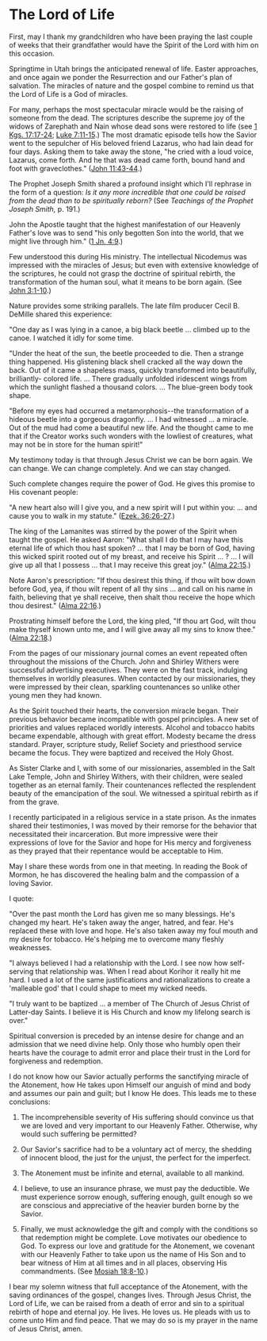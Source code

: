 # The Lord of Life

First, may I thank my grandchildren who have been praying the last couple of
weeks that their grandfather would have the Spirit of the Lord with him on
this occasion.

Springtime in Utah brings the anticipated renewal of life. Easter approaches,
and once again we ponder the Resurrection and our Father's plan of salvation.
The miracles of nature and the gospel combine to remind us that the Lord of
Life is a God of miracles.

For many, perhaps the most spectacular miracle would be the raising of someone
from the dead. The scriptures describe the supreme joy of the widows of
Zarephath and Nain whose dead sons were restored to life (see [1 Kgs.
17:17-24](https://www.lds.org/scriptures/ot/1-kgs/17.17-24?lang=eng#16); [Luke
7:11-15](https://www.lds.org/scriptures/nt/luke/7.11-15?lang=eng#10).) The
most dramatic episode tells how the Savior went to the sepulcher of His
beloved friend Lazarus, who had lain dead for four days. Asking them to take
away the stone, "he cried with a loud voice, Lazarus, come forth. And he that
was dead came forth, bound hand and foot with graveclothes." ([John
11:43-44](https://www.lds.org/scriptures/nt/john/11.43-44?lang=eng#42).)

The Prophet Joseph Smith shared a profound insight which I'll rephrase in the
form of a question: _Is it any more incredible that one could be raised from
the dead than to be spiritually reborn?_ (See _Teachings of the Prophet Joseph
Smith,_ p. 191.)

John the Apostle taught that the highest manifestation of our Heavenly
Father's love was to send "his only begotten Son into the world, that we might
live through him." ([1 Jn.
4:9](https://www.lds.org/scriptures/nt/1-jn/4.9?lang=eng#8).)

Few understood this during His ministry. The intellectual Nicodemus was
impressed with the miracles of Jesus; but even with extensive knowledge of the
scriptures, he could not grasp the doctrine of spiritual rebirth, the
transformation of the human soul, what it means to be born again. (See [John
3:1-10](https://www.lds.org/scriptures/nt/john/3.1-10?lang=eng#0).)

Nature provides some striking parallels. The late film producer Cecil B.
DeMille shared this experience:

"One day as I was lying in a canoe, a big black beetle ... climbed up to the
canoe. I watched it idly for some time.

"Under the heat of the sun, the beetle proceeded to die. Then a strange thing
happened. His glistening black shell cracked all the way down the back. Out of
it came a shapeless mass, quickly transformed into beautifully, brilliantly-
colored life. ... There gradually unfolded iridescent wings from which the
sunlight flashed a thousand colors. ... The blue-green body took shape.

"Before my eyes had occurred a metamorphosis--the transformation of a hideous
beetle into a gorgeous dragonfly. ... I had witnessed ... a miracle. Out of the
mud had come a beautiful new life. And the thought came to me that if the
Creator works such wonders with the lowliest of creatures, what may not be in
store for the human spirit!"

My testimony today is that through Jesus Christ we can be born again. We can
change. We can change completely. And we can stay changed.

Such complete changes require the power of God. He gives this promise to His
covenant people:

"A new heart also will I give you, and a new spirit will I put within you: ...
and cause you to walk in my statute." ([Ezek.
36:26-27](https://www.lds.org/scriptures/ot/ezek/36.26-27?lang=eng#25).)

The king of the Lamanites was stirred by the power of the Spirit when taught
the gospel. He asked Aaron: "What shall I do that I may have this eternal life
of which thou hast spoken? ... that I may be born of God, having this wicked
spirit rooted out of my breast, and receive his Spirit ... ? ... I will give up
all that I possess ... that I may receive this great joy." ([Alma
22:15](https://www.lds.org/scriptures/bofm/alma/22.15?lang=eng#14).)

Note Aaron's prescription: "If thou desirest this thing, if thou wilt bow down
before God, yea, if thou wilt repent of all thy sins ... and call on his name in
faith, believing that ye shall receive, then shalt thou receive the hope which
thou desirest." ([Alma
22:16](https://www.lds.org/scriptures/bofm/alma/22.16?lang=eng#15).)

Prostrating himself before the Lord, the king pled, "If thou art God, wilt
thou make thyself known unto me, and I will give away all my sins to know
thee." ([Alma
22:18](https://www.lds.org/scriptures/bofm/alma/22.18?lang=eng#17).)

From the pages of our missionary journal comes an event repeated often
throughout the missions of the Church. John and Shirley Withers were
successful advertising executives. They were on the fast track, indulging
themselves in worldly pleasures. When contacted by our missionaries, they were
impressed by their clean, sparkling countenances so unlike other young men
they had known.

As the Spirit touched their hearts, the conversion miracle began. Their
previous behavior became incompatible with gospel principles. A new set of
priorities and values replaced worldly interests. Alcohol and tobacco habits
became expendable, although with great effort. Modesty became the dress
standard. Prayer, scripture study, Relief Society and priesthood service
became the focus. They were baptized and received the Holy Ghost.

As Sister Clarke and I, with some of our missionaries, assembled in the Salt
Lake Temple, John and Shirley Withers, with their children, were sealed
together as an eternal family. Their countenances reflected the resplendent
beauty of the emancipation of the soul. We witnessed a spiritual rebirth as if
from the grave.

I recently participated in a religious service in a state prison. As the
inmates shared their testimonies, I was moved by their remorse for the
behavior that necessitated their incarceration. But more impressive were their
expressions of love for the Savior and hope for His mercy and forgiveness as
they prayed that their repentance would be acceptable to Him.

May I share these words from one in that meeting. In reading the Book of
Mormon, he has discovered the healing balm and the compassion of a loving
Savior.

I quote:

"Over the past month the Lord has given me so many blessings. He's changed my
heart. He's taken away the anger, hatred, and fear. He's replaced these with
love and hope. He's also taken away my foul mouth and my desire for tobacco.
He's helping me to overcome many fleshly weaknesses.

"I always believed I had a relationship with the Lord. I see now how self-
serving that relationship was. When I read about Korihor it really hit me
hard. I used a lot of the same justifications and rationalizations to create a
'malleable god' that I could shape to meet my wicked needs.

"I truly want to be baptized ... a member of The Church of Jesus Christ of
Latter-day Saints. I believe it is His Church and know my lifelong search is
over."

Spiritual conversion is preceded by an intense desire for change and an
admission that we need divine help. Only those who humbly open their hearts
have the courage to admit error and place their trust in the Lord for
forgiveness and redemption.

I do not know how our Savior actually performs the sanctifying miracle of the
Atonement, how He takes upon Himself our anguish of mind and body and assumes
our pain and guilt; but I know He does. This leads me to these conclusions:

  1. The incomprehensible severity of His suffering should convince us that we are loved and very important to our Heavenly Father. Otherwise, why would such suffering be permitted?

  2. Our Savior's sacrifice had to be a voluntary act of mercy, the shedding of innocent blood, the just for the unjust, the perfect for the imperfect.

  3. The Atonement must be infinite and eternal, available to all mankind.

  4. I believe, to use an insurance phrase, we must pay the deductible. We must experience sorrow enough, suffering enough, guilt enough so we are conscious and appreciative of the heavier burden borne by the Savior.

  5. Finally, we must acknowledge the gift and comply with the conditions so that redemption might be complete. Love motivates our obedience to God. To express our love and gratitude for the Atonement, we covenant with our Heavenly Father to take upon us the name of His Son and to bear witness of Him at all times and in all places, observing His commandments. (See [Mosiah 18:8-10](https://www.lds.org/scriptures/bofm/mosiah/18.8-10?lang=eng#7).)

I bear my solemn witness that full acceptance of the Atonement, with the
saving ordinances of the gospel, changes lives. Through Jesus Christ, the Lord
of Life, we can be raised from a death of error and sin to a spiritual rebirth
of hope and eternal joy. He lives. He loves us. He pleads with us to come unto
Him and find peace. That we may do so is my prayer in the name of Jesus
Christ, amen.

